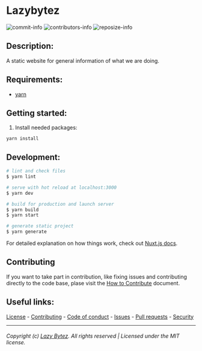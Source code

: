 # Lazybytez

  ![commit-info][commit-info]
  ![contributors-info][contributors-info]
  ![reposize-info][reposize-info]

## Description:
A static website for general information of what we are doing.

## Requirements:

- [yarn](https://classic.yarnpkg.com/en/docs/install/#windows-stable)

## Getting started:

1. Install needed packages:
```
yarn install
```

## Development:

```bash
# lint and check files
$ yarn lint

# serve with hot reload at localhost:3000
$ yarn dev

# build for production and launch server
$ yarn build
$ yarn start

# generate static project
$ yarn generate
```

For detailed explanation on how things work, check out [Nuxt.js docs](https://nuxtjs.org).

## Contributing
If you want to take part in contribution, like fixing issues and contributing directly to the code base, plase visit the [How to Contribute][github-contribute] document.

## Useful links:
[License][github-license] - 
[Contributing][github-contribute] - 
[Code of conduct][github-codeofconduct] - 
[Issues][github-issues] - 
[Pull requests][github-pulls] - 
[Security][github-security] 

<hr>  

###### Copyright (c) [Lazy Bytez][github-team]. All rights reserved | Licensed under the MIT license.

<!-- Variables -->
[github-team]: https://github.com/lazybytez

[github-license]: https://github.com/lazybytez/lazybytez/blob/master/LICENSE
[github-contribute]: https://github.com/lazybytez/lazybytez/blob/master/CONTRIBUTING.md
[github-codeofconduct]: https://github.com/lazybytez/lazybytez/blob/master/CODE_OF_CONDUCT.md
[github-issues]: https://github.com/lazybytez/lazybytez/issues
[github-pulls]: https://github.com/lazybytez/lazybytez/pulls
[github-security]: https://github.com/lazybytez/lazybytez/blob/master/SECURITY.md

[commit-info]: https://img.shields.io/github/last-commit/lazybytez/lazybytez?style=flat-square

[contributors-info]: https://img.shields.io/github/contributors/lazybytez/lazybytez?style=flat-square

[reposize-info]: https://img.shields.io/github/repo-size/lazybytez/lazybytez?style=flat-square
